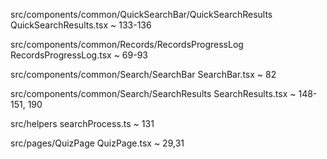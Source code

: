 src/components/common/QuickSearchBar/QuickSearchResults
    QuickSearchResults.tsx ~ 133-136

src/components/common/Records/RecordsProgressLog
    RecordsProgressLog.tsx ~ 69-93

src/components/common/Search/SearchBar
    SearchBar.tsx ~ 82

src/components/common/Search/SearchResults
    SearchResults.tsx ~ 148-151, 190

src/helpers 
    searchProcess.ts ~ 131

src/pages/QuizPage
    QuizPage.tsx ~ 29,31
